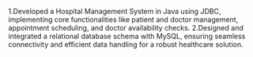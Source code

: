 1.Developed a Hospital Management System in Java using JDBC, implementing core functionalities like patient and doctor management, appointment scheduling, and doctor availability checks.
2.Designed and integrated a relational database schema with MySQL, ensuring seamless connectivity and efficient data handling for a robust healthcare solution.

